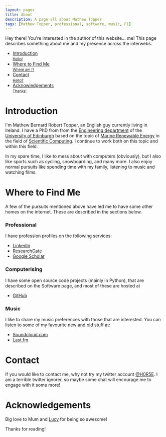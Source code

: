 ```yaml
---
layout: pagex
title: About
description: A page all about Mathew Topper
tags: [Mathew Topper, professional, software, music, F1]
---
```


<p class="page-message">
  Hey there! You're interested in the author of this website... me!
  This page describes something about me and my presence across the interwebs.
</p>

<div class="navmenu software">
<nav class="blue">
	<ul>
		<li><a href="#introduction" class="scroll">Introduction<br /> <small>Hello!</small></a></li>
		<li><a href="#where" class="scroll">Where to Find Me<br /> <small>Where am I?</small></a></li>
		<li><a href="#contact" class="scroll">Contact<br /> <small>Hello?</small></a></li>
		<li><a href="#acknowledgements" class="scroll">Acknowledgements<br /> <small>Thanks!</small></a></li>
	</ul>
</nav>
</div>

<h1 class="one" id="introduction"><span>Introduction</span></h1>

I'm Mathew Bernard Robert Topper, an English guy currently living in Ireland.
I have a PhD from from the [Engineering department](http://www.eng.ed.ac.uk/)
of the [University of Edinburgh](http://www.ed.ac.uk/) based on the topic of
[Marine Renewable Energy](http://en.wikipedia.org/wiki/Marine_energy#Renewable)
in the field of [Scientific Computing](http://en.wikipedia.org/wiki/Computational_science).
I continue to work both on this topic and within this field.

In my spare time, I like to mess about with computers (obviously), but I also
like sports such as cycling, snowboarding, and many more. I also enjoy normal
pursuits like spending time with my family, listening to music and watching
films.

<h1 class="one" id="where"><span>Where to Find Me</span></h1>

A few of the pursuits mentioned above have led me to have some other homes on 
the internet. These are described in the sections below.

### Professional

I have profession profiles on the following services:

* [LinkedIn](https://uk.linkedin.com/pub/mathew-topper/35/512/531)
* [ResearchGate](http://www.researchgate.net/profile/Mathew_Topper)
* [Google Scholar](http://scholar.google.co.uk/citations?user=di-ePxIAAAAJ&hl=en)

### Computerising

I have some open source code projects (mainly in Python), that are described
on the Software page, and most of these are hosted at

* [GitHub](https://github.com/H0R5E)

### Music

I like to share my music preferences with those that are interested. You
can listen to some of my favourite new and old stuff at:

* [Soundcloud.com](https://soundcloud.com/h0r5e/)
* [Last.fm](http://www.last.fm/user/H0R5E)

<h1 class="one" id="contact"><span>Contact</span></h1>

If you would like to contact me, why not try my twitter account
[@H0R5E](https://twitter.com/h0r5e). I am a terrible twitter ignorer, so maybe
some chat will encourage me to engage with it some more!

<h1 class="one" id="acknowledgements"><span>Acknowledgements</span></h1>

Big love to Mum and [Lucy](http://cat-bounce.com/) for being so awesome!

Thanks for reading!

